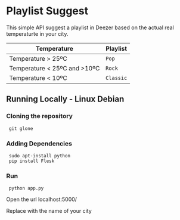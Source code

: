 # Playlist Suggest

This simple API suggest a playlist in Deezer based on the actual real temperaturte in your city. 


|Temperature     |Playlist                          |
|----------------|-------------------------------|
|Temperature > 25ºC|`Pop`            |'Isn't this fun?'            |
|Temperature < 25ºC and >10ºC           |`Rock`            |"Isn't this fun?"            |
|Temperature < 10ºC         |`Classic`|-- is en-dash, --- is em-dash|

## Running Locally - Linux Debian

### Cloning the repository
~~~terminal
 git glone
~~~

### Adding Dependencies
~~~terminal
 sudo apt-install python
 pip install Flesk
~~~


### Run
~~~terminal
 python app.py
~~~
    
Open the url localhost:5000/<city>

Replace <city> with the name of your city


